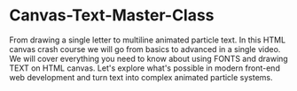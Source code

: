 # Canvas-Text-Master-Class
From drawing a single letter to multiline animated particle text. In this HTML canvas crash course we will go from basics to advanced in a single video. We will cover everything you need to know about using FONTS and drawing TEXT on HTML canvas. Let's explore what's possible in modern front-end web development and turn text into complex animated particle systems. 
